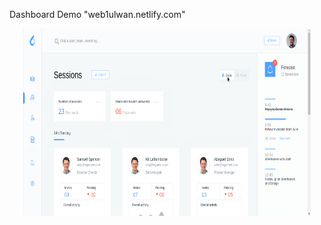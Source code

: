 Dashboard Demo "web1ulwan.netlify.com"

<p align="center">
  <img width="460" height="300" src="./src/assets/screenshoot/sesions1.png">
</p>